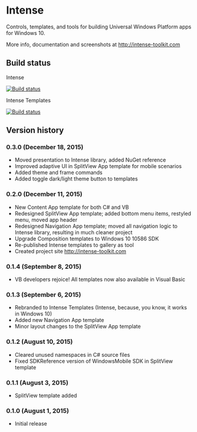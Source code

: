 # Intense
Controls, templates, and tools for building Universal Windows Platform apps for Windows 10.

More info, documentation and screenshots at http://intense-toolkit.com

## Build status
Intense

[![Build status](https://ci.appveyor.com/api/projects/status/ayu8ka9jhggfr9s1?svg=true)](https://ci.appveyor.com/project/kozw/intense)

Intense Templates

[![Build status](https://ci.appveyor.com/api/projects/status/raovfoxpha0bvv02?svg=true)](https://ci.appveyor.com/project/kozw/intense-2lj74)

## Version history
### 0.3.0 (December 18, 2015)
* Moved presentation to Intense library, added NuGet reference
* Improved adaptive UI in SplitView App template for mobile scenarios
* Added theme and frame commands
* Added toggle dark/light theme button to templates
### 0.2.0 (December 11, 2015)
* New Content App template for both C# and VB 
* Redesigned SplitView App template; added bottom menu items, restyled menu, moved app header 
* Redesigned Navigation App template; moved all navigation logic to Intense library, resulting in much cleaner project 
* Upgrade Composition templates to Windows 10 10586 SDK 
* Re-published Intense templates to gallery as tool 
* Created project site http://intense-toolkit.com

### 0.1.4 (September 8, 2015)
* VB developers rejoice! All templates now also available in Visual Basic 

### 0.1.3 (September 6, 2015)
* Rebranded to Intense Templates (Intense, because, you know, it works in Windows 10) 
* Added new Navigation App template 
* Minor layout changes to the SplitView App template 

### 0.1.2 (August 10, 2015)
* Cleared unused namespaces in C# source files 
* Fixed SDKReference version of WindowsMobile SDK in SplitView template 

### 0.1.1 (August 3, 2015)
* SplitView template added 

### 0.1.0 (August 1, 2015)
* Initial release 


